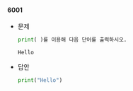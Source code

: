#### 6001

* 문제

  ```python
  print( )를 이용해 다음 단어를 출력하시오.
  
  Hello
  ```

* 답안

  ```python
  print("Hello")
  ```

  

